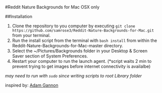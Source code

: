 #Reddit Nature Backgrounds for Mac
OSX only

##Installation
1. Clone the repository to you computer by executing `git clone https://github.com/samrose3/Reddit-Nature-Backgrounds-for-Mac.git` from your terminal.
2. Run the install script from the terminal with `bash install` from within the Reddit-Nature-Backgrounds-for-Mac-master directory.
4. Select the ~/Pictures/Backgrounds folder in your Desktop & Screen Saver section of System Preferences.
3. Restart your computer to run the launch agent. (*script waits 2 min to prevent trying to get images before internet connectivity is availalbe)

*may need to run with `sudo` since writing scripts to root Library folder*

inspired by: [Adam Gannon](http://adamgannon.com/)
